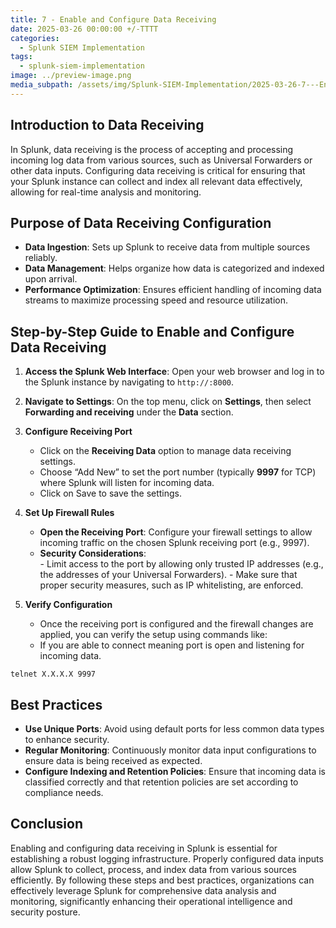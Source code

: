 ```yaml
---
title: 7 - Enable and Configure Data Receiving
date: 2025-03-26 00:00:00 +/-TTTT
categories:
  - Splunk SIEM Implementation
tags:
  - splunk-siem-implementation
image: ../preview-image.png
media_subpath: /assets/img/Splunk-SIEM-Implementation/2025-03-26-7---Enable-and-Configure-Data-Receiving/
---
```

  
## Introduction to Data Receiving
  
In Splunk, data receiving is the process of accepting and processing incoming log data from various sources, such as Universal Forwarders or other data inputs. Configuring data receiving is critical for ensuring that your Splunk instance can collect and index all relevant data effectively, allowing for real-time analysis and monitoring.  
  
## Purpose of Data Receiving Configuration
  
- **Data Ingestion**: Sets up Splunk to receive data from multiple sources reliably.  
- **Data Management**: Helps organize how data is categorized and indexed upon arrival.  
- **Performance Optimization**: Ensures efficient handling of incoming data streams to maximize processing speed and resource utilization.

## Step-by-Step Guide to Enable and Configure Data Receiving
  
1. **Access the Splunk Web Interface**: Open your web browser and log in to the Splunk instance by navigating to `http://:8000`.  
  
2. **Navigate to Settings**: On the top menu, click on **Settings**, then select **Forwarding and receiving** under the **Data** section.    

3. **Configure Receiving Port**  
	- Click on the **Receiving Data** option to manage data receiving settings.
	- Choose “Add New” to set the port number (typically **9997** for TCP) where Splunk will listen for incoming data.  
	- Click on Save to save the settings.
  
4. **Set Up Firewall Rules**  
	- **Open the Receiving Port**: Configure your firewall settings to allow incoming traffic on the chosen Splunk receiving port (e.g., 9997).  
	- **Security Considerations**:  
		  - Limit access to the port by allowing only trusted IP addresses (e.g., the addresses of your Universal Forwarders). 
		  - Make sure that proper security measures, such as IP whitelisting, are enforced.

5. **Verify Configuration**
  
	- Once the receiving port is configured and the firewall changes are applied, you can verify the setup using commands like:  
	- If you are able to connect meaning port is open and listening for incoming data.

```
telnet X.X.X.X 9997   
```


## Best Practices
  
- **Use Unique Ports**: Avoid using default ports for less common data types to enhance security.  
- **Regular Monitoring**: Continuously monitor data input configurations to ensure data is being received as expected.  
- **Configure Indexing and Retention Policies**: Ensure that incoming data is classified correctly and that retention policies are set according to compliance needs.  
  
## Conclusion
  
Enabling and configuring data receiving in Splunk is essential for establishing a robust logging infrastructure. Properly configured data inputs allow Splunk to collect, process, and index data from various sources efficiently. By following these steps and best practices, organizations can effectively leverage Splunk for comprehensive data analysis and monitoring, significantly enhancing their operational intelligence and security posture.
